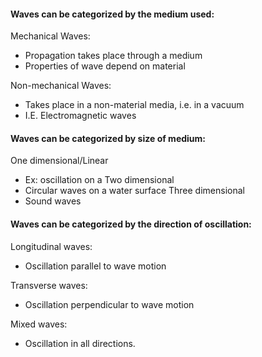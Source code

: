 #### Waves can be categorized by the medium used:

Mechanical Waves:
- Propagation takes place through a medium
- Properties of wave depend on material

Non-mechanical Waves:
- Takes place in a non-material media, i.e. in a vacuum
- I.E. Electromagnetic waves



#### Waves can be categorized by size of medium:

One dimensional/Linear
- Ex: oscillation on a 
Two dimensional
- Circular waves on a water surface
Three dimensional
- Sound waves


#### Waves can be categorized by the direction of oscillation:

Longitudinal waves:
- Oscillation parallel to wave motion

Transverse waves:
- Oscillation perpendicular to wave motion

Mixed waves:
- Oscillation in all directions.
